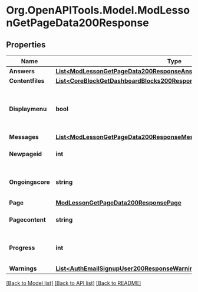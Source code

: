 # Org.OpenAPITools.Model.ModLessonGetPageData200Response

## Properties

Name | Type | Description | Notes
------------ | ------------- | ------------- | -------------
**Answers** | [**List&lt;ModLessonGetPageData200ResponseAnswersInner&gt;**](ModLessonGetPageData200ResponseAnswersInner.md) |  | 
**Contentfiles** | [**List&lt;CoreBlockGetDashboardBlocks200ResponseBlocksInnerContentsFilesInner&gt;**](CoreBlockGetDashboardBlocks200ResponseBlocksInnerContentsFilesInner.md) |  | 
**Displaymenu** | **bool** | Whether we should display the menu or not in this page. | [default to null]
**Messages** | [**List&lt;ModLessonGetPageData200ResponseMessagesInner&gt;**](ModLessonGetPageData200ResponseMessagesInner.md) |  | 
**Newpageid** | **int** | New page id (if a jump was made) | [default to null]
**Ongoingscore** | **string** | The ongoing score message | [default to "null"]
**Page** | [**ModLessonGetPageData200ResponsePage**](ModLessonGetPageData200ResponsePage.md) |  | [optional] 
**Pagecontent** | **string** | Page html content | [optional] [default to "null"]
**Progress** | **int** | Progress percentage in the lesson | [default to null]
**Warnings** | [**List&lt;AuthEmailSignupUser200ResponseWarningsInner&gt;**](AuthEmailSignupUser200ResponseWarningsInner.md) |  | [optional] 

[[Back to Model list]](../README.md#documentation-for-models) [[Back to API list]](../README.md#documentation-for-api-endpoints) [[Back to README]](../README.md)

